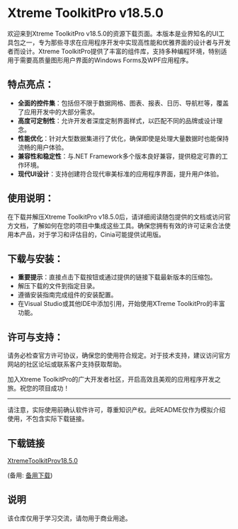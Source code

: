 # Xtreme ToolkitPro v18.5.0

欢迎来到Xtreme ToolkitPro v18.5.0的资源下载页面。本版本是业界知名的UI工具包之一，专为那些寻求在应用程序开发中实现高性能和优雅界面的设计者与开发者而设计。Xtreme ToolkitPro提供了丰富的组件库，支持多种编程环境，特别适用于需要高质量图形用户界面的Windows Forms及WPF应用程序。

## 特点亮点：

- **全面的控件集**：包括但不限于数据网格、图表、报表、日历、导航栏等，覆盖了应用开发中的大部分需求。
- **高度可定制性**：允许开发者深度定制界面样式，以匹配不同的品牌或设计理念。
- **性能优化**：针对大型数据集进行了优化，确保即使是处理大量数据时也能保持流畅的用户体验。
- **兼容性和稳定性**：与.NET Framework多个版本良好兼容，提供稳定可靠的工作环境。
- **现代UI设计**：支持创建符合现代审美标准的应用程序界面，提升用户体验。

## 使用说明：
在下载并解压Xtreme ToolkitPro v18.5.0后，请详细阅读随包提供的文档或访问官方文档，了解如何在您的项目中集成这些工具。确保您拥有有效的许可证来合法使用本产品，对于学习和评估目的，Cinia可能提供试用版。

## 下载与安装：
- **重要提示**：直接点击下载按钮或通过提供的链接下载最新版本的压缩包。
- 解压下载的文件到指定目录。
- 遵循安装指南完成组件的安装配置。
- 在Visual Studio或其他IDE中添加引用，开始使用XTreme ToolkitPro的丰富功能。

## 许可与支持：
请务必检查官方许可协议，确保您的使用符合规定。对于技术支持，建议访问官方网站的社区论坛或联系客户支持获取帮助。

加入Xtreme ToolkitPro的广大开发者社区，开启高效且美观的应用程序开发之旅。祝您的项目成功！

---

请注意，实际使用前确认软件许可，尊重知识产权。此README仅作为模拟介绍使用，不包含实际下载链接。

## 下载链接
[XtremeToolkitProv18.5.0](https://pan.quark.cn/s/502cfa4574e0) 

(备用: [备用下载](https://pan.baidu.com/s/1Twh-RDnm64JHvveVnRAWew?pwd=1234))

## 说明

该仓库仅用于学习交流，请勿用于商业用途。
